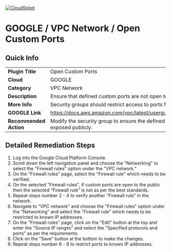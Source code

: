 [![CloudSploit](https://cloudsploit.com/img/logo-new-big-text-100.png "CloudSploit")](https://cloudsploit.com)

# GOOGLE / VPC Network / Open Custom Ports

## Quick Info

| | |
|-|-|
| **Plugin Title** | Open Custom Ports |
| **Cloud** | GOOGLE |
| **Category** | VPC Network |
| **Description** | Ensure that defined custom ports are not open to public. |
| **More Info** | Security groups should restrict access to ports from known networks. |
| **GOOGLE Link** | https://docs.aws.amazon.com/vpc/latest/userguide/VPC_SecurityGroups.html |
| **Recommended Action** | Modify the security group to ensure the defined custom ports are not exposed publicly. |

## Detailed Remediation Steps
1. Log into the Google Cloud Platform Console.
2. Scroll down the left navigation panel and choose the "Networking" to select the "Firewall rules" option under the "VPC network."
3. On the "Firewall rules" page, select the "Firewall rule" which needs to be verified.
4. On the selected "Firewall rules", if custom ports are open to the public then the selected "Firewall rule" is not as per the best standards. 
5. Repeat steps number 2 - 4 to verify another "Firewall rule" in the network.
6. Navigate to "VPC network" and choose the "Firewall rules" option under the "Networking" and select the "Firewall rule" which needs to be restricted to known IP addresses.
7. On the "Firewall rules" page, click on the "Edit" button at the top and enter the "Source IP ranges" and select the "Specified protocols and ports" as per the requirements.
8. Click on the "Save" button at the bottom to make the changes.
9. Repeat steps number 6 - 8 to restrict ports to known IP addresses.
